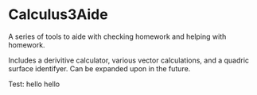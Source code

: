 # Calculus3Aide
A series of tools to aide with checking homework and helping with homework. 

Includes a derivitive calculator, various vector calculations, and a quadric surface identifyer. Can be expanded upon in the future.

Test:
    hello
    hello